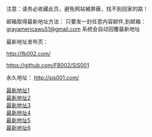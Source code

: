 注意：请务必收藏此页，避免网站被屏蔽，找不到回家的路！

邮箱取得最新地址方法：
只要发一封任意内容邮件,到邮箱：grayamericawu51@gmail.com 系统会自动回覆最新地址

最新地址发布页：

http://fb002.com/


https://github.com/FB002/SiS001


永久地址： http://sis001.com/

<div><a href="http://38.103.161.133/forum/forumdisplay.php?fid=187" target="_blank">最新地址1</a></div><div><a href="http://104.194.212.2/forum/forumdisplay.php?fid=187" target="_blank">最新地址2</a></div><div><a href="http://38.103.161.170/forum/forumdisplay.php?fid=187" target="_blank">最新地址3</a></div>
<div><a href="http://104.194.212.5/forum/forumdisplay.php?fid=187" target="_blank">最新地址4</a></div>
<div><a href="http://38.103.161.6/forum/forumdisplay.php?fid=187" target="_blank">最新地址5</a></div>
<div><a href="http://104.194.212.14/forum/forumdisplay.php?fid=187" target="_blank">最新地址6</a></div>

